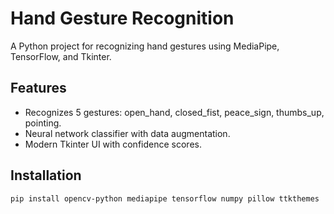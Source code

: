 # Hand Gesture Recognition

A Python project for recognizing hand gestures using MediaPipe, TensorFlow, and Tkinter.

## Features
- Recognizes 5 gestures: open_hand, closed_fist, peace_sign, thumbs_up, pointing.
- Neural network classifier with data augmentation.
- Modern Tkinter UI with confidence scores.

## Installation
```bash
pip install opencv-python mediapipe tensorflow numpy pillow ttkthemes